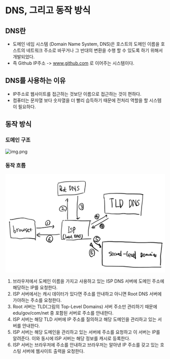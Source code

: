 # DNS, 그리고 동작 방식

## DNS란
- 도메인 네임 시스템 (Domain Name System, DNS)은 호스트의 도메인 이름을 호스트의 네트워크 주소로 바꾸거나 그 반대의 변환을 수행 할 수 있도록 하기 위해서 개발되었다.
- 즉 Github IP주소 -> www.github.com 로 이어주는 시스템이다.

## DNS를 사용하는 이유
- IP주소로 웹사이트를 접근하는 것보단 이름으로 접근하는 것이 편하다.
- 컴퓨터는 문자열 보다 숫자열을 더 빨리 습득하기 때문에 전처리 역할을 할 시스템이 필요하다.

## 동작 방식
### 도메인 구조
![img.png](https://raventools.com/marketing-glossary/wp-content/uploads/2016/02/1354-2.jpg) 

### 동작 흐름
![img.png](./assets/DNSdesc.png)
1. 브라우저에서 도메인 이름을 가지고 사용하고 있는 ISP DNS 서버에 도메인 주소에 해당하는 IP를 요청한다.
2. ISP 서버에서는 캐시 데이터가 있다면 주소를 안내하고 아니면 Root DNS 서버에 가야하는 주소를 요청한다.
3. Root 서버는 TLD(그림의 Top-Level Domains) 서버 주소만 관리하기 때문에 edu/gov/com/net 중 포함된 서버로 주소를 안내한다.
4. ISP 서버는 해당 TLD 서버에 IP 주소를 질의하고 해당 도메인을 관리하고 있는 서버를 안내한다.
5. ISP 서버는 해당 도메인을 관리하고 있는 서버에 주소를 요청하고 이 서버는 IP를 알려준다. 이와 동시에 ISP 서버는 해당 정보를 캐시로 등록한다.
6. ISP 서버는 브라우저에 주소를 안내하고 브라우저는 알아낸 IP 주소를 갖고 있는 호스팅 서버에 웹사이트 출력을 요청한다.